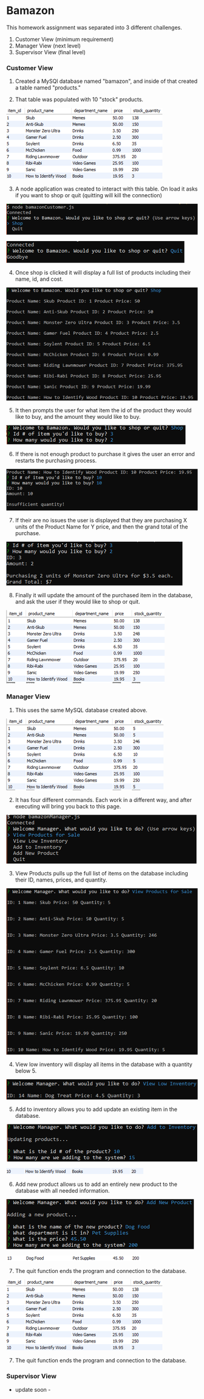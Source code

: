 # Bamazon

This homework assignment was separated into 3 different challenges.
1. Customer View (minimum requirement)
2. Manager View (next level)
3. Supervisor View (final level)

### Customer View
1. Created a MySQl database named "bamazon", and inside of that created a table named "products."

2. That table was populated with 10 "stock" products.

![Bamazon](/images/1.PNG)

3. A node application was created to interact with this table. On load it asks if you want to shop or quit (quitting will kill the connection)

![Bamazon](/images/2.PNG)

![Bamazon](/images/3.PNG)

4. Once shop is clicked it will display a full list of products including their name, id, and cost.

![Bamazon](/images/4.PNG)

5. It then prompts the user for what item the id of the product they would like to buy, and the amount they would like to buy.

![Bamazon](/images/5.PNG)

6. If there is not enough product to purchase it gives the user an error and restarts the purchasing process.

![Bamazon](/images/6.PNG)

7. If their are no issues the user is displayed that they are purchasing X units of the Product Name for Y price, and then the grand total of the purchase.

![Bamazon](/images/7.PNG)

8. Finally it will update the amount of the purchased item in the database, and ask the user if they would like to shop or quit.

![Bamazon](/images/8.PNG)


### Manager View
1. This uses the same MySQL database created above.

![Bamazon](/images/9.PNG)

2. It has four different commands. Each work in a different way, and after executing will bring you back to this page.

![Bamazon](/images/10.PNG)

3. View Products pulls up the full list of items on the database including their ID, names, prices, and quantity.

![Bamazon](/images/11.PNG)

4. View low inventory will display all items in the database with a quantity below 5.

![Bamazon](/images/12.PNG)

5. Add to inventory allows you to add update an existing item in the database.

![Bamazon](/images/13.PNG)

![Bamazon](/images/14.PNG)

6. Add new product allows us to add an entirely new product to the database with all needed information.

![Bamazon](/images/15.PNG)

![Bamazon](/images/16.PNG)

7. The quit function ends the program and connection to the database.

![Program Opening](/images/1.PNG)

7. The quit function ends the program and connection to the database.

### Supervisor View
- update soon -
